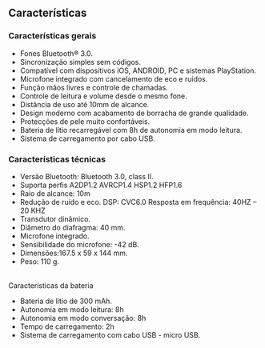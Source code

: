 ## Características


### Características gerais

- Fones Bluetooth® 3.0.
- Sincronização simples sem códigos.
- Compatível com dispositivos iOS, ANDROID, PC e sistemas PlayStation.
- Microfone integrado com cancelamento de eco e ruídos.
- Função mãos livres e controle de chamadas.
- Controle de leitura e volume desde o mesmo fone.
- Distância de uso até 10mm de alcance.
- Design moderno com acabamento de borracha de grande qualidade.
- Protecções de pele muito confortáveis.
- Bateria de lítio recarregável com 8h de autonomia em modo leitura.
- Sistema de carregamento por cabo USB.


### Características técnicas

- Versão Bluetooth: Bluetooth 3.0, class II.
- Suporta perfis A2DP1.2 AVRCP1.4 HSP1.2 HFP1.6
- Raio de alcance: 10m
- Redução de ruído e eco. DSP: CVC6.0
Resposta em frequência: 40HZ – 20 KHZ
- Transdutor dinâmico.
- Diâmetro do diafragma: 40 mm.
- Microfone integrado.
- Sensibilidade do microfone: -42 dB.
- Dimensões:167.5 x 59 x 144 mm.
- Peso: 110 g.

<br/>
Características da bateria<br/>

- Bateria de lítio de 300 mAh.
- Autonomia em modo leitura: 8h
- Autonomia em modo conversação: 8h
- Tempo de carregamento: 2h
- Sistema de carregamento com cabo USB - micro USB.
